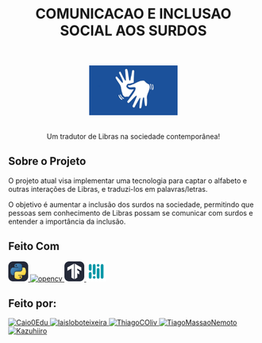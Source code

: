 <h1 align="center">COMUNICACAO E INCLUSAO SOCIAL AOS SURDOS
<br>
<br>
</h1>
<div align="center"><img src="components\logo_libras.jpeg" alt="libras" height=100>
<br>
<br>
<p>Um tradutor de Libras na sociedade contemporânea!</p>
</div>

<h2>Sobre o Projeto</h2>
<p>O projeto atual visa implementar uma tecnologia para captar o alfabeto e outras interações de Libras, e traduzi-los em palavras/letras.</p>
<p>O objetivo é aumentar a inclusão dos surdos na sociedade, permitindo que pessoas sem conhecimento de Libras possam se comunicar com surdos e entender a importância da inclusão.</p>
<h2>Feito Com</h2>
<a href="https://www.python.org" target="_blank" rel="noreferrer"> <img src="https://raw.githubusercontent.com/tandpfun/skill-icons/main/icons/Python-Dark.svg" alt="python" width="40" height="40"/> </a>
<a href="https://opencv.org" target="_blank" rel="noreferrer"> <img src="https://raw.githubusercontent.com/tandpfun/skill-icons/main/icons/OpenCV-Dark.svg" alt="opencv" width="40" height="40"/> </a>
<a href="https://www.tensorflow.org/?hl=pt-br" target="_blank" rel="noreferrer"> <img src="https://raw.githubusercontent.com/tandpfun/skill-icons/main/icons/TensorFlow-Dark.svg" alt="tensorflow" width="40" height="40"/> </a>
<a href="https://ai.google.dev/edge/mediapipe/solutions/guide?hl=pt-br" target="_blank" rel="noreferrer"> <img src="components\logo_mediapipe.png" alt="mediapipe" width="40" height="40"/> </a>

<br>
<h2>Feito por:</h2>
<a href="https://github.com/Caio0Edu" target="_blank" rel="noreferrer"> <img src="https://github.com/Caio0Edu.png" alt="Caio0Edu" width="60" height="60"/> </a>
<a href="https://github.com/laisloboteixeira" target="_blank" rel="noreferrer"> <img src="https://github.com/laisloboteixeira.png" alt="laisloboteixeira" width="60" height="60"/> </a>
<a href="https://github.com/ThiagoCOliv" target="_blank" rel="noreferrer"> <img src="https://github.com/ThiagoCOliv.png" alt="ThiagoCOliv" width="60" height="60"/> </a>
<a href="https://github.com/TiagoMassaoNemoto" target="_blank" rel="noreferrer"> <img src="https://github.com/TiagoMassaoNemoto.png" alt="TiagoMassaoNemoto" width="60" height="60"/> </a>
<a href="https://github.com/Kazuhiiro" target="_blank" rel="noreferrer"> <img src="https://github.com/Kazuhiiro.png" alt="Kazuhiiro" width="60" height="60"/> </a>
